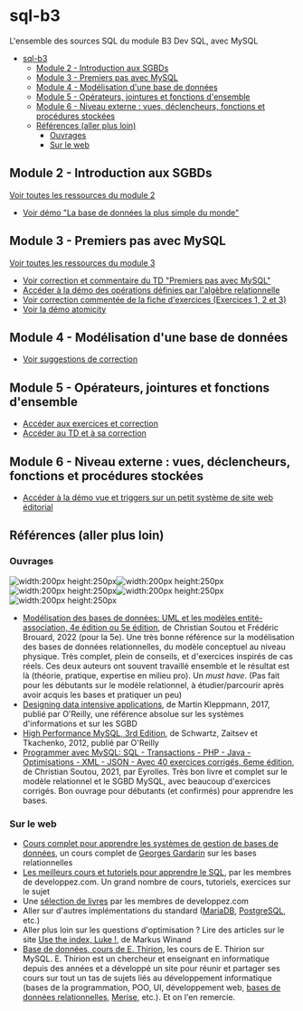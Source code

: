 # sql-b3

L'ensemble des sources SQL du module B3 Dev SQL, avec MySQL

- [sql-b3](#sql-b3)
  - [Module 2 - Introduction aux SGBDs](#module-2---introduction-aux-sgbds)
  - [Module 3 - Premiers pas avec MySQL](#module-3---premiers-pas-avec-mysql)
  - [Module 4 - Modélisation d'une base de données](#module-4---modélisation-dune-base-de-données)
  - [Module 5 - Opérateurs, jointures et fonctions d'ensemble](#module-5---opérateurs-jointures-et-fonctions-densemble)
  - [Module 6 - Niveau externe : vues, déclencheurs, fonctions et procédures stockées](#module-6---niveau-externe--vues-déclencheurs-fonctions-et-procédures-stockées)
  - [Références (aller plus loin)](#références-aller-plus-loin)
    - [Ouvrages](#ouvrages)
    - [Sur le web](#sur-le-web)


## Module 2 - Introduction aux SGBDs

[Voir toutes les ressources du module 2](./module-02/)

- [Voir démo "La base de données la plus simple du monde"](./module-02/atelier-base-de-donnees-simple/)

## Module 3 - Premiers pas avec MySQL

[Voir toutes les ressources du module 3](./module-03/)

- [Voir correction et commentaire du TD "Premiers pas avec MySQL"](./module-03/td-premiers-pas-avec-mysql-corrige-commente.md)
- [Accéder à la démo des opérations définies par l'algèbre relationnelle](./module-03/demo-algebre-relationnelle/)
- [Voir correction commentée de la fiche d'exercices (Exercices 1, 2 et 3)](./module-03/exercices/)
- [Voir la démo atomicity](./module-03/demo-atomicity/)

## Module 4 - Modélisation d'une base de données

- [Voir suggestions de correction](./module-04/exercices-suggestions-correction/)

## Module 5 - Opérateurs, jointures et fonctions d'ensemble

- [Accéder aux exercices et correction](./module-05/exercices/)
- [Accéder au TD et à sa correction](./module-05/td/)

## Module 6 - Niveau externe : vues, déclencheurs, fonctions et procédures stockées

- [Accéder à la démo vue et triggers sur un petit système de site web éditorial](./module-06/demo-vues/)


## Références (aller plus loin)

### Ouvrages

![width:200px height:250px](assets/41zRUbNu19L._SX388_BO1%2C204%2C203%2C200_.jpg)![width:200px height:250px](assets/9782416003684_internet_w290.jpg)![width:200px height:250px](assets/9782416007507-modelisation-bases-donnees_g.webp)![width:200px height:250px](assets/70e960089be56859016cebdc672c5f27.jpg)![width:200px height:250px](assets/2023-01-30_11-04.png)

- [Modélisation des bases de données: UML et les modèles entité-association, 4e édition ou 5e édition](https://www.eyrolles.com/Informatique/Livre/modelisation-des-bases-de-donnees-9782416007507/), de Christian Soutou et Frédéric Brouard, 2022 (pour la 5e). Une très bonne référence sur la modélisation des bases de données relationnelles, du modèle conceptuel au niveau physique. Très complet, plein de conseils, et d'exercices inspirés de cas réels. Ces deux auteurs ont souvent travaillé ensemble et le résultat est là (théorie, pratique, expertise en milieu pro). Un *must have*. (Pas fait pour les débutants sur le modèle relationnel, à étudier/parcourir après avoir acquis les bases et pratiquer un peu)
- [Designing data intensive applications](https://www.pdfdrive.com/designing-data-intensive-applications-the-big-ideas-behind-reliable-scalable-and-maintainable-systems-e167514656.html), de Martin Kleppmann, 2017, publié par O'Reilly, une référence absolue sur les systèmes d'informations et sur les SGBD
- [High Performance MySQL, 3rd Edition](https://learning.oreilly.com/library/view/high-performance-mysql/9781449332471/), de Schwartz, Zaitsev et Tkachenko, 2012, publié par O'Reilly
- [Programmer avec MySQL: SQL - Transactions - PHP - Java - Optimisations - XML - JSON - Avec 40 exercices corrigés, 6eme édition](https://www.eyrolles.com/Informatique/Livre/programmer-avec-mysql-9782416003684/), de Christian Soutou, 2021, par Eyrolles. Très bon livre et complet sur le modèle relationnel et le SGBD MySQL, avec beaucoup d'exercices corrigés. Bon ouvrage pour débutants (et confirmés) pour apprendre les bases.

### Sur le web

- [Cours complet pour apprendre les systèmes de gestion de bases de données](https://sgbd.developpez.com/tutoriels/cours-complet-bases-de-donnees/), un cours complet de [Georges Gardarin](https://www.eyrolles.com/Accueil/Auteur/georges-gardarin-34/) sur les bases relationnelles
- [Les meilleurs cours et tutoriels pour apprendre le SQL](https://sql.developpez.com/), par les membres de developpez.com. Un grand nombre de cours, tutoriels, exercices sur le sujet
- Une [sélection de livres](https://sgbd.developpez.com/livres/) par les membres de developpez.com
- Aller sur d'autres implémentations du standard ([MariaDB](https://mariadb.org/), [PostgreSQL](https://www.postgresql.org/), etc.)
- Aller plus loin sur les questions d'optimisation ? Lire des articles sur le site [Use the index, Luke !](https://use-the-index-luke.com/fr), de Markus Winand
- [Base de données, cours de E. Thirion](http://cours.thirion.free.fr/Cours/BaseDeDonnees1/index.php), les cours de E. Thirion sur MySQL. E. Thirion est un chercheur et enseignant en informatique depuis des années et a développé un site pour réunir et partager ses cours sur tout un tas de sujets liés au développement informatique (bases de la programmation, POO, UI, développement web, [bases de données relationnelles](http://cours.thirion.free.fr/Cours/BaseDeDonnees1/index.php), [Merise](http://cours.thirion.free.fr/Cours/Merise/index.php), etc.). Et on l'en remercie.